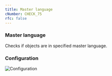 ```yaml
---
title: Master language
cNumber: CHECK_75
rfc: false
---
```


### Master language

Checks if objects are in specified master language.

### Configuration
![Configuration](/img/75_conf.png)